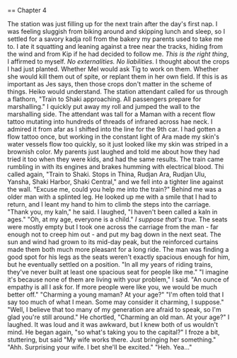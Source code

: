 
<!--
Kip secretly boards the train, and they both meet up right before going in. Kip gets punishment of going on the rescue mission, Lif gets punishment of Ara instead of Ulu, where she learns how to protect against radiation and low pressure.
-->

== Chapter 4



  The station was just filling up for the next train after the day's first nap. I was feeling sluggish from biking around and skipping lunch and sleep, so I settled for a savory kadja roll from the bakery my parents used to take me to. I ate it squatting and leaning against a tree near the tracks, hiding from the wind and from Kip if he had decided to follow me. *This is the right thing*, I affirmed to myself. *No externalities. No liabilities*. I thought about the crops I had just planted. Whether Mel would ask Tig to work on them. Whether she would kill them out of spite, or replant them in her own field. If this is as important as Jes says, then those crops don't matter in the scheme of things. Heiko would understand.
  The station attendant called for us through a flathorn, "Train to Shaki approaching. All passengers prepare for marshalling."
  I quickly put away my roll and jumped the wall to the marshalling side. The attendant was tall for a Maman with a recent flow tattoo mutating into hundreds of threads of infrared across hae neck. I admired it from afar as I shifted into the line for the 9th car. I had gotten a flow tattoo once, but working in the constant light of Ara made my skin's water vessels flow too quickly, so it just looked like my skin was striped in a brownish color. My parents just laughed and told me about how they had tried it too when they were kids, and had the same results.
  The train came rumbling in with its engines and brakes humming with electrical blood. Thi called again, "Train to Shaki. Stops in Thina, Rudjan Ara, Rudjan Ulu, Yansha, Shaki Harbor, Shaki Central," and we fell into a tighter line against the wall.
  "Excuse me, could you help me into the train?"
  Behind me was a older man with a splinted leg. He looked up me with a smile that I had to return, and I leant my hand to him to climb the steps into the carriage.
  "Thank you, my kaln," he said.
  I laughed, "I haven't been called a kaln in ages."
  "Oh, at my age, everyone is a child."
  *I suppose that's true.*
  The seats were mostly empty but I took one across the carriage from the man - far enough not to creep him out - and put my bag down in the next seat. The sun and wind had grown to its mid-day peak, but the reinforced curtains made them both much more pleasant for a long ride. The man was finding a good spot for his legs as the seats weren't exactly spacious enough for him, but he eventually settled on a position.
  "In all my years of riding trains, they've never built at least one spacious seat for people like me."
  "I imagine it's because none of them are living with your problem," I said.
  "An ounce of empathy is all I ask for. If more people were like you, we would be much better off."
  "Charming a young maman? At your age?"
  "I'm often told that I say too much of what I mean. Some may consider it charming, I suppose."
  "Well, I believe that too many of my generation are afraid to speak, so I'm glad you're still around."
  He chortled, "Charming an old man. At your age?"
  I laughed. It was loud and it was awkward, but I knew both of us wouldn't mind.
  He began again, "so what's taking you to the capital?"
  I froze a bit, stuttering, but said "My wife works there. Just bringing her something."
  "Ahh. Surprising your wife. I bet she'll be excited."
  "Heh. Yea..."
